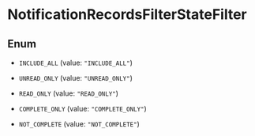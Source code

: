 

# NotificationRecordsFilterStateFilter

## Enum


* `INCLUDE_ALL` (value: `"INCLUDE_ALL"`)

* `UNREAD_ONLY` (value: `"UNREAD_ONLY"`)

* `READ_ONLY` (value: `"READ_ONLY"`)

* `COMPLETE_ONLY` (value: `"COMPLETE_ONLY"`)

* `NOT_COMPLETE` (value: `"NOT_COMPLETE"`)



